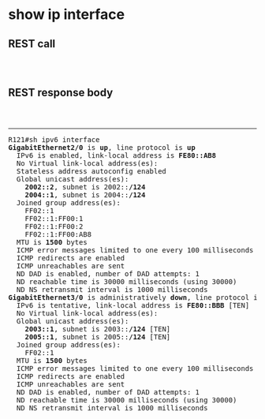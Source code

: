 # show ip interface

## REST call

```



```

## REST response body

```
 


```


---

<pre>
R121#sh ipv6 interface 
<b>GigabitEthernet2/0</b> is <b>up</b>, line protocol is <b>up</b>
  IPv6 is enabled, link-local address is <b>FE80::AB8</b> 
  No Virtual link-local address(es):
  Stateless address autoconfig enabled
  Global unicast address(es):
    <b>2002::2</b>, subnet is 2002::<b>/124</b> 
    <b>2004::1</b>, subnet is 2004::<b>/124</b> 
  Joined group address(es):
    FF02::1
    FF02::1:FF00:1
    FF02::1:FF00:2
    FF02::1:FF00:AB8
  MTU is <b>1500</b> bytes
  ICMP error messages limited to one every 100 milliseconds
  ICMP redirects are enabled
  ICMP unreachables are sent
  ND DAD is enabled, number of DAD attempts: 1
  ND reachable time is 30000 milliseconds (using 30000)
  ND NS retransmit interval is 1000 milliseconds
<b>GigabitEthernet3/0</b> is administratively <b>down</b>, line protocol is <b>down</b>
  IPv6 is tentative, link-local address is <b>FE80::BBB</b> [TEN]
  No Virtual link-local address(es):
  Global unicast address(es):
    <b>2003::1</b>, subnet is 2003::<b>/124</b> [TEN]
	<b>2005::1</b>, subnet is 2005::<b>/124</b> [TEN]
  Joined group address(es):
    FF02::1
  MTU is <b>1500</b> bytes
  ICMP error messages limited to one every 100 milliseconds
  ICMP redirects are enabled
  ICMP unreachables are sent
  ND DAD is enabled, number of DAD attempts: 1
  ND reachable time is 30000 milliseconds (using 30000)
  ND NS retransmit interval is 1000 milliseconds
</pre>



